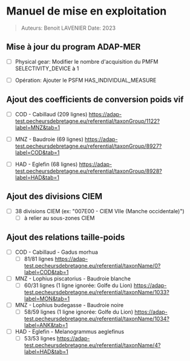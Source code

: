 # Manuel de mise en exploitation 

> Auteurs: Benoit LAVENIER
> Date: 2023

## Mise à jour du program ADAP-MER

- [ ] Physical gear: Modifier le nombre d'acquisition du PMFM SELECTIVITY_DEVICE à 1  
- [ ] Opération: Ajouter le PSFM HAS_INDIVIDUAL_MEASURE


## Ajout des coefficients de conversion poids vif

- [ ] COD - Cabillaud (209 lignes)
  https://adap-test.pecheursdebretagne.eu/referential/taxonGroup/1122?label=MNZ&tab=1 
- [ ] MNZ - Baudroie (69 lignes)
  https://adap-test.pecheursdebretagne.eu/referential/taxonGroup/8927?label=COD&tab=1 
- [ ] HAD - Eglefin (68 lignes)
  https://adap-test.pecheursdebretagne.eu/referential/taxonGroup/8928?label=HAD&tab=1 


## Ajout des divisions CIEM

 - [ ] 38 divisions CIEM (ex: "007E00 - CIEM VIIe (Manche occidentale)")
   - [ ] à relier au sous-zones CIEM

## Ajout des relations taille-poids

- [ ] COD - Cabillaud - Gadus morhua
  - [ ] 81/81 lignes
    https://adap-test.pecheursdebretagne.eu/referential/taxonName/0?label=COD&tab=1
- [ ] MNZ - Lophius piscatorius - Baudroie blanche
    - [ ] 60/31 lignes (1 ligne ignorée: Golfe du Lion)
      https://adap-test.pecheursdebretagne.eu/referential/taxonName/1033?label=MON&tab=1
- [ ] MNZ - Lophius budegasse - Baudroie noire
  - [ ] 58/59 lignes (1 ligne ignorée: Golfe du Lion)
    https://adap-test.pecheursdebretagne.eu/referential/taxonName/1034?label=ANK&tab=1 
- [ ] HAD - Eglefin - Melanogrammus aeglefinus
  - [ ] 53/53 lignes
    https://adap-test.pecheursdebretagne.eu/referential/taxonName/4?label=HAD&tab=1
